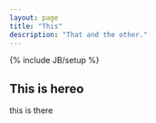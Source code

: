 ```yaml
---
layout: page
title: "This"
description: "That and the other."
---
```

{% include JB/setup %}

## This is hereo
this is there
